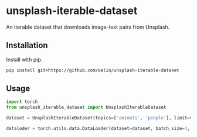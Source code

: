 # unsplash-iterable-dataset

An iterable dataset that downloads image-text pairs from Unsplash.

## Installation

Install with pip.

```sh
pip install git+https://github.com/oelin/unsplash-iterable-dataset
```

## Usage

```python
import torch
from unsplash_iterable_dataset import UnsplashIterableDataset

dataset = UnsplashIterableDataset(topics=['animals', 'people'], limit=6_000_000)

dataloder = torch.utils.data.DataLoader(dataset=dataset, batch_size=4, shuffle=False)
```
